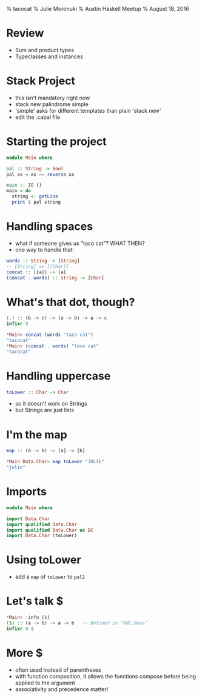 % tacocat
% Julie Moronuki
% Austin Haskell Meetup
% August 18, 2016

# Review

- Sum and product types
- Typeclasses and instances

# Stack Project

- this isn't mandatory right now
- stack new palindrome simple
- 'simple' asks for different templates than plain 'stack new'
- edit the .cabal file

# Starting the project

```haskell
module Main where

pal :: String -> Bool
pal xs = xs == reverse xs

main :: IO ()
main = do
  string <- getLine
  print $ pal string
```
# Handling spaces

- what if someone gives us "taco cat"? WHAT THEN?
- one way to handle that:

```haskell
words :: String -> [String]
-- [String] == [[Char]]
concat :: [[a]] -> [a]
(concat . words) :: String -> [Char]
```

# What's that dot, though?

```haskell
(.) :: (b -> c) -> (a -> b) -> a -> c
infixr 9

*Main> concat (words "taco cat")
"tacocat"
*Main> (concat . words) "taco cat"
"tacocat"
```

# Handling uppercase

```haskell
toLower :: Char -> Char
```
- so it doesn't work on Strings
- but Strings are just lists

# I'm the map

```haskell
map :: (a -> b) -> [a] -> [b]

*Main Data.Char> map toLower "JULIE"
"julie"
```
# Imports

```haskell
module Main where

import Data.Char
import qualified Data.Char
import qualified Data.Char as DC
import Data.Char (toLower)
```

# Using toLower

- add a `map` of `toLower` to `pal2`

# Let's talk $

```haskell
*Main> :info ($)
($) :: (a -> b) -> a -> b 	-- Defined in ‘GHC.Base’
infixr 0 $
```

# More $

- often used instead of parentheses
- with function composition, it allows the functions compose before being applied to the argument
- associativity and precedence matter!

# 
